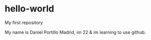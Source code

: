 # hello-world
My first repository

My name is Daniel Portillo Madrid, im 22 & im learning to use github.

